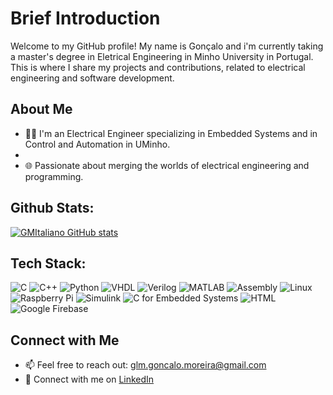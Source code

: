 # Brief Introduction

Welcome to my GitHub profile! My name is Gonçalo and i'm currently taking a master's degree in Eletrical Engineering in Minho University in Portugal.
This is where I share my projects and contributions, related to electrical engineering and software development.

## About Me

- 👨‍💻 I'm an Electrical Engineer specializing in Embedded Systems and in Control and Automation in UMinho.
-  
- 🌐 Passionate about merging the worlds of electrical engineering and programming.  

## Github Stats: 

[![GMItaliano GitHub stats](https://github-readme-stats.vercel.app/api?username=GMItaliano&show_icons=true&theme=radical)](https://github.com/GMItaliano/github-readme-stats)

## Tech Stack: 
![C](https://img.shields.io/badge/-C-00599C?style=flat&logo=c&logoColor=white) ![C++](https://img.shields.io/badge/-C++-00599C?style=flat&logo=c%2B%2B&logoColor=white) ![Python](https://img.shields.io/badge/-Python-3776AB?style=flat&logo=python&logoColor=white) ![VHDL](https://img.shields.io/badge/-VHDL-007ACC?style=flat&logo=VHDL&logoColor=white) ![Verilog](https://img.shields.io/badge/-Verilog-007ACC?style=flat&logo=Verilog&logoColor=white) ![MATLAB](https://img.shields.io/badge/-MATLAB-007ACC?style=flat&logo=Mathworks&logoColor=white) ![Assembly](https://img.shields.io/badge/-Assembly-007ACC?style=flat&logo=assembly&logoColor=white) ![Linux](https://img.shields.io/badge/-Linux-007ACC?style=flat&logo=linux&logoColor=white) ![Raspberry Pi](https://img.shields.io/badge/-Raspberry%20Pi-C51A4A?style=flat&logo=Raspberry-Pi&logoColor=white) ![Simulink](https://img.shields.io/badge/-Simulink-007ACC?style=flat&logo=Mathworks&logoColor=white) ![C for Embedded Systems](https://img.shields.io/badge/-C%20for%20Embedded%20Systems-00599C?style=flat&logo=c&logoColor=white) ![HTML](https://img.shields.io/badge/-HTML-E34F26?style=flat&logo=HTML5&logoColor=white) ![Google Firebase](https://img.shields.io/badge/-Google%20Firebase-FFCA28?style=flat&logo=firebase&logoColor=black)

## Connect with Me

- 📫 Feel free to reach out: glm.goncalo.moreira@gmail.com
- 🔗 Connect with me on [LinkedIn](https://www.linkedin.com/in/gon%C3%A7alo-moreira-702164268/)
